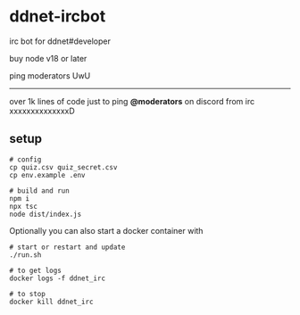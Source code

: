 # ddnet-ircbot
irc bot for ddnet#developer

buy node v18 or later

ping moderators UwU

---

over 1k lines of code just to ping **@moderators** on discord from irc xxxxxxxxxxxxxxD


## setup

```
# config
cp quiz.csv quiz_secret.csv
cp env.example .env

# build and run
npm i
npx tsc
node dist/index.js
```

Optionally you can also start a docker container with
```
# start or restart and update
./run.sh

# to get logs
docker logs -f ddnet_irc

# to stop
docker kill ddnet_irc
```
